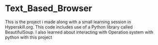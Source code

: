# Text_Based_Browser
This is the project i made along with a small learning session in Hyperskill.org.
This code includes use of a Python library called BeautifulSoup. I also learned about interacting with Operation system with python with this project
